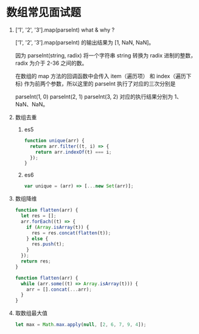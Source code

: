 # 数组常见面试题

1. ['1', '2', '3'].map(parseInt) what & why ?

   ['1', '2', '3'].map(parseInt) 的输出结果为 [1, NaN, NaN]。

   因为 parseInt(string, radix) 将一个字符串 string 转换为 radix 进制的整数，radix 为介于 2-36 之间的数。

   在数组的 map 方法的回调函数中会传入 item（遍历项） 和 index（遍历下标) 作为前两个参数，所以这里的 parseInt 执行了对应的三次分别是

   parseInt(1, 0)
   parseInt(2, 1)
   parseInt(3, 2)
   对应的执行结果分别为 1、NaN、NaN。

2. 数组去重

   1. es5

      ```js
      function unique(arr) {
        return arr.filter((t, i) => {
          return arr.indexOf(t) === i;
        });
      }
      ```

   2. es6

      ```js
      var unique = (arr) => [...new Set(arr)];
      ```

3. 数组降维

   ```js
   function flatten(arr) {
     let res = [];
     arr.forEach((t) => {
       if (Array.isArray(t)) {
         res = res.concat(flatten(t));
       } else {
         res.push(t);
       }
     });
     return res;
   }

   function flatten(arr) {
     while (arr.some((t) => Array.isArray(t))) {
       arr = [].concat(...arr);
     }
   }
   ```

4. 取数组最大值

   ```js
   let max = Math.max.apply(null, [2, 6, 7, 9, 4]);
   ```
